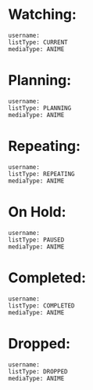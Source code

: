 # Watching:
```anilist
username: 
listType: CURRENT
mediaType: ANIME

```

# Planning:
```anilist
username: 
listType: PLANNING
mediaType: ANIME

```

# Repeating:
```anilist
username: 
listType: REPEATING
mediaType: ANIME

```

# On Hold:
```anilist
username: 
listType: PAUSED
mediaType: ANIME

```

# Completed:
```anilist
username: 
listType: COMPLETED
mediaType: ANIME

```

# Dropped:
```anilist
username: 
listType: DROPPED
mediaType: ANIME
```

